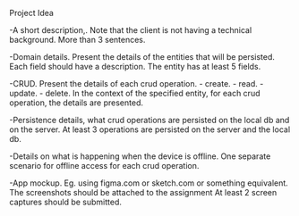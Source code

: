 Project Idea

-A short description,. Note that the client is not having a technical background.
More than 3 sentences.

-Domain details. Present the details of the entities that will be persisted. Each field should have a description.
The entity has at least 5 fields.

-CRUD. Present the details of each crud operation. - create. - read. - update. - delete.
In the context of the specified entity, for each crud operation, the details are presented.

-Persistence details, what crud operations are persisted on the local db and on the server.
At least 3 operations are persisted on the server and the local db.

-Details on what is happening when the device is offline.
One separate scenario for offline access for each crud operation.

-App mockup. Eg. using figma.com or sketch.com or something equivalent. The screenshots should be attached to the assignment
At least 2 screen captures should be submitted.

